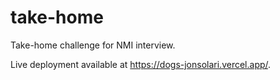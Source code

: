 # take-home
Take-home challenge for NMI interview.

Live deployment available at https://dogs-jonsolari.vercel.app/.
